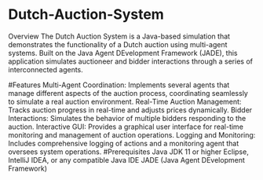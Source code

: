 # Dutch-Auction-System
Overview
The Dutch Auction System is a Java-based simulation that demonstrates the functionality of a Dutch auction using multi-agent systems. Built on the Java Agent DEvelopment Framework (JADE), this application simulates auctioneer and bidder interactions through a series of interconnected agents.

#Features
Multi-Agent Coordination: Implements several agents that manage different aspects of the auction process, coordinating seamlessly to simulate a real auction environment.
Real-Time Auction Management: Tracks auction progress in real-time and adjusts prices dynamically.
Bidder Interactions: Simulates the behavior of multiple bidders responding to the auction.
Interactive GUI: Provides a graphical user interface for real-time monitoring and management of auction operations.
Logging and Monitoring: Includes comprehensive logging of actions and a monitoring agent that oversees system operations.
#Prerequisites
Java JDK 11 or higher
Eclipse, IntelliJ IDEA, or any compatible Java IDE
JADE (Java Agent DEvelopment Framework)
